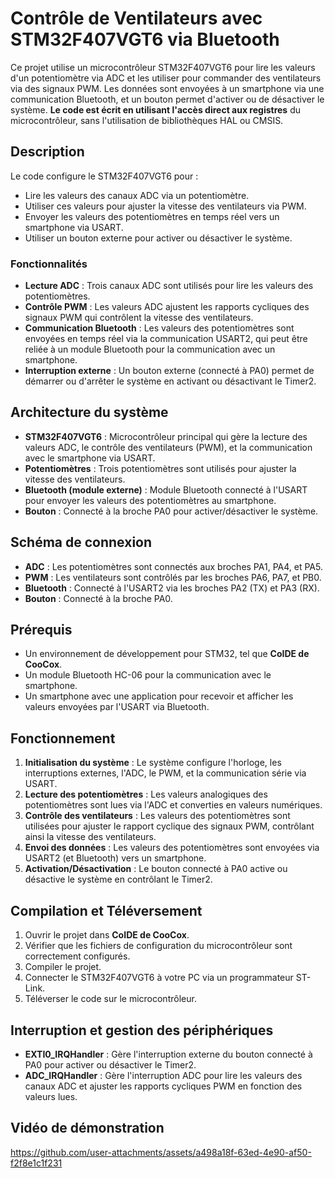 
# Contrôle de Ventilateurs avec STM32F407VGT6 via Bluetooth

Ce projet utilise un microcontrôleur STM32F407VGT6 pour lire les valeurs d'un potentiomètre via ADC et les utiliser pour commander des ventilateurs via des signaux PWM. Les données sont envoyées à un smartphone via une communication Bluetooth, et un bouton permet d'activer ou de désactiver le système. **Le code est écrit en utilisant l'accès direct aux registres** du microcontrôleur, sans l'utilisation de bibliothèques HAL ou CMSIS.

## Description

Le code configure le STM32F407VGT6 pour :
- Lire les valeurs des canaux ADC via un potentiomètre.
- Utiliser ces valeurs pour ajuster la vitesse des ventilateurs via PWM.
- Envoyer les valeurs des potentiomètres en temps réel vers un smartphone via USART.
- Utiliser un bouton externe pour activer ou désactiver le système.

### Fonctionnalités
- **Lecture ADC** : Trois canaux ADC sont utilisés pour lire les valeurs des potentiomètres.
- **Contrôle PWM** : Les valeurs ADC ajustent les rapports cycliques des signaux PWM qui contrôlent la vitesse des ventilateurs.
- **Communication Bluetooth** : Les valeurs des potentiomètres sont envoyées en temps réel via la communication USART2, qui peut être reliée à un module Bluetooth pour la communication avec un smartphone.
- **Interruption externe** : Un bouton externe (connecté à PA0) permet de démarrer ou d'arrêter le système en activant ou désactivant le Timer2.

## Architecture du système

- **STM32F407VGT6** : Microcontrôleur principal qui gère la lecture des valeurs ADC, le contrôle des ventilateurs (PWM), et la communication avec le smartphone via USART.
- **Potentiomètres** : Trois potentiomètres sont utilisés pour ajuster la vitesse des ventilateurs.
- **Bluetooth (module externe)** : Module Bluetooth connecté à l'USART pour envoyer les valeurs des potentiomètres au smartphone.
- **Bouton** : Connecté à la broche PA0 pour activer/désactiver le système.

## Schéma de connexion

- **ADC** : Les potentiomètres sont connectés aux broches PA1, PA4, et PA5.
- **PWM** : Les ventilateurs sont contrôlés par les broches PA6, PA7, et PB0.
- **Bluetooth** : Connecté à l'USART2 via les broches PA2 (TX) et PA3 (RX).
- **Bouton** : Connecté à la broche PA0.

## Prérequis

- Un environnement de développement pour STM32, tel que **CoIDE de CooCox**.
- Un module Bluetooth HC-06 pour la communication avec le smartphone.
- Un smartphone avec une application pour recevoir et afficher les valeurs envoyées par l'USART via Bluetooth.

## Fonctionnement

1. **Initialisation du système** : Le système configure l'horloge, les interruptions externes, l'ADC, le PWM, et la communication série via USART.
2. **Lecture des potentiomètres** : Les valeurs analogiques des potentiomètres sont lues via l'ADC et converties en valeurs numériques.
3. **Contrôle des ventilateurs** : Les valeurs des potentiomètres sont utilisées pour ajuster le rapport cyclique des signaux PWM, contrôlant ainsi la vitesse des ventilateurs.
4. **Envoi des données** : Les valeurs des potentiomètres sont envoyées via USART2 (et Bluetooth) vers un smartphone.
5. **Activation/Désactivation** : Le bouton connecté à PA0 active ou désactive le système en contrôlant le Timer2.

## Compilation et Téléversement

1. Ouvrir le projet dans **CoIDE de CooCox**.
2. Vérifier que les fichiers de configuration du microcontrôleur sont correctement configurés.
3. Compiler le projet.
4. Connecter le STM32F407VGT6 à votre PC via un programmateur ST-Link.
5. Téléverser le code sur le microcontrôleur.

## Interruption et gestion des périphériques

- **EXTI0_IRQHandler** : Gère l'interruption externe du bouton connecté à PA0 pour activer ou désactiver le Timer2.
- **ADC_IRQHandler** : Gère l'interruption ADC pour lire les valeurs des canaux ADC et ajuster les rapports cycliques PWM en fonction des valeurs lues.

## Vidéo de démonstration

https://github.com/user-attachments/assets/a498a18f-63ed-4e90-af50-f2f8e1c1f231




